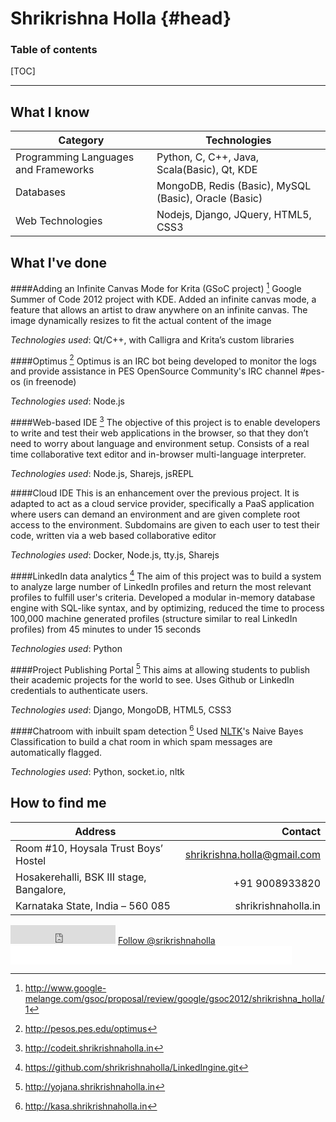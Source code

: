 Shrikrishna Holla	{#head}
=====================

### Table of contents


[TOC]

------------------------------------------------------------------

What I know
----------------

| Category                             | Technologies                                          |
|--------------------------------------|-------------------------------------------------------|
| Programming Languages and Frameworks | Python, C, C++, Java, Scala(Basic), Qt, KDE          |
| Databases                            | MongoDB, Redis (Basic), MySQL (Basic), Oracle (Basic) |
| Web Technologies                     | Nodejs, Django, JQuery, HTML5, CSS3                   |

What I've done
--------------
####Adding an Infinite Canvas Mode for Krita (GSoC project) [^gsoc]
Google Summer of Code 2012 project with KDE. Added an infinite canvas mode, a feature that allows an artist to draw anywhere on an infinite canvas. The image dynamically resizes to fit the actual content of the image

_Technologies used_: Qt/C++, with Calligra and Krita’s custom libraries

[^gsoc]: http://www.google-melange.com/gsoc/proposal/review/google/gsoc2012/shrikrishna_holla/1

####Optimus [^optimus]
Optimus is an IRC bot being developed to monitor the logs and provide assistance in PES OpenSource Community's IRC channel #pes-os (in freenode)

_Technologies used_: Node.js

[^optimus]: http://pesos.pes.edu/optimus

####Web-based IDE [^code.it]
The objective of this project is to enable developers to write and test their web applications in the browser, so that they don’t need to worry about language and environment setup. Consists of a real time collaborative text editor and in-browser multi-language interpreter.

_Technologies used_: Node.js, Sharejs, jsREPL

[^code.it]: http://codeit.shrikrishnaholla.in

####Cloud IDE
This is an enhancement over the previous project. It is adapted to act as a cloud service provider, specifically a PaaS application where users can demand an environment and are given complete root access to the environment. Subdomains are given to each user to test their code, written via a web based collaborative editor

_Technologies used_: Docker, Node.js, tty.js, Sharejs

####LinkedIn data analytics [^linkedingine]
The aim of this project was to build a system to analyze large number of LinkedIn profiles and return the most relevant profiles to fulfill user's criteria. Developed a modular in-memory database engine with SQL-like syntax, and by optimizing, reduced the time to process 100,000 machine generated profiles (structure similar to real LinkedIn profiles) from 45 minutes to under 15 seconds

_Technologies used_: Python

[^linkedingine]: https://github.com/shrikrishnaholla/LinkedIngine.git

####Project Publishing Portal [^yojana]
This aims at allowing students to publish their academic projects for the world to see. Uses Github or LinkedIn credentials to authenticate users.

_Technologies used_: Django, MongoDB, HTML5, CSS3

[^yojana]: http://yojana.shrikrishnaholla.in

####Chatroom with inbuilt spam detection [^kasa]
Used [NLTK](http://nltk.org)'s Naive Bayes Classification to build a chat room in which spam messages are automatically flagged.

_Technologies used_: Python, socket.io, nltk

[^kasa]: http://kasa.shrikrishnaholla.in

How to find me
--------------
|Address                                   |                      Contact|
|------------------------------------------|----------------------------:|
| Room #10, Hoysala Trust Boys’ Hostel     | shrikrishna.holla@gmail.com |
| Hosakerehalli, BSK III stage, Bangalore, |              +91 9008933820 |
| Karnataka State, India – 560 085         |         shrikrishnaholla.in |

<iframe src="http://ghbtns.com/github-btn.html?user=shrikrishnaholla&type=follow" height="30" width="168" frameborder="0" scrolling="0" style="width:168px; height: 30px;" allowTransparency="true"></iframe>
<a href="https://twitter.com/srikrishnaholla" class="twitter-follow-button"   data-show-count="false">Follow @srikrishnaholla</a><script>!function (d, s, id) { var js, fjs = d.getElementsByTagName(s)[0], p = /^http:/.test(d.location) ? 'http' : 'https'; if (!d.getElementById(id)) { js = d.createElement(s); js.id = id; js.src = p + '://platform.twitter.com/widgets.js'; fjs.parentNode.insertBefore(js, fjs); } }(document, 'script', 'twitter-wjs');</script>
<iframe src="//www.facebook.com/plugins/follow.php?href=http://facebook.com/shrikrishna.holla&send=false&layout=standard&width=450&show_faces=true&font&colorscheme=light&height=30" scrolling="no" frameborder="0" style="border:none; overflow:hidden; width:450px; height:30px;" allowTransparency="true"></iframe>
